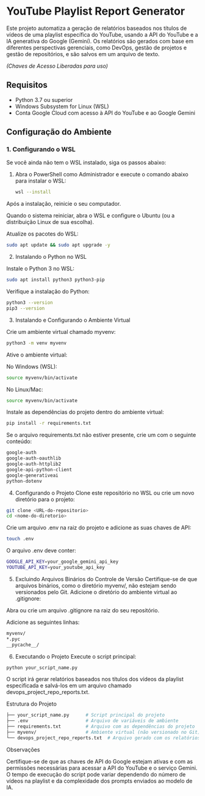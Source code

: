 # YouTube Playlist Report Generator

Este projeto automatiza a geração de relatórios baseados nos títulos de vídeos de uma playlist específica do YouTube, usando a API do YouTube e a IA generativa do Google (Gemini). Os relatórios são gerados com base em diferentes perspectivas gerenciais, como DevOps, gestão de projetos e gestão de repositórios, e são salvos em um arquivo de texto.

*(Chaves de Acesso Liberadas para uso)*

## Requisitos

- Python 3.7 ou superior
- Windows Subsystem for Linux (WSL)
- Conta Google Cloud com acesso à API do YouTube e ao Google Gemini

## Configuração do Ambiente

### 1. Configurando o WSL

Se você ainda não tem o WSL instalado, siga os passos abaixo:

1. Abra o PowerShell como Administrador e execute o comando abaixo para instalar o WSL:
   ```bash
   wsl --install
Após a instalação, reinicie o seu computador.

Quando o sistema reiniciar, abra o WSL e configure o Ubuntu (ou a distribuição Linux de sua escolha).

Atualize os pacotes do WSL:
```bash
sudo apt update && sudo apt upgrade -y
```


2. Instalando o Python no WSL
   
Instale o Python 3 no WSL:
```bash
sudo apt install python3 python3-pip
```
Verifique a instalação do Python:
```bash
python3 --version
pip3 --version
```
3. Instalando e Configurando o Ambiente Virtual
   
Crie um ambiente virtual chamado myvenv:
```bash
python3 -m venv myvenv
```
Ative o ambiente virtual:

No Windows (WSL):
```bash
source myvenv/bin/activate
```
No Linux/Mac:
```bash
source myvenv/bin/activate
```
Instale as dependências do projeto dentro do ambiente virtual:
```bash
pip install -r requirements.txt
```
Se o arquivo requirements.txt não estiver presente, crie um com o seguinte conteúdo:
```bash
google-auth
google-auth-oauthlib
google-auth-httplib2
google-api-python-client
google-generativeai
python-dotenv
```
4. Configurando o Projeto
Clone este repositório no WSL ou crie um novo diretório para o projeto:
```bash
git clone <URL-do-repositorio>
cd <nome-do-diretorio>
```
Crie um arquivo .env na raiz do projeto e adicione as suas chaves de API:
```bash
touch .env
```
O arquivo .env deve conter:
```bash
GOOGLE_API_KEY=your_google_gemini_api_key
YOUTUBE_API_KEY=your_youtube_api_key
```
5. Excluindo Arquivos Binários do Controle de Versão
Certifique-se de que arquivos binários, como o diretório myvenv/, não estejam sendo versionados pelo Git. Adicione o diretório do ambiente virtual ao .gitignore:

Abra ou crie um arquivo .gitignore na raiz do seu repositório.

Adicione as seguintes linhas:
```bash
myvenv/
*.pyc
__pycache__/
```
6. Executando o Projeto
Execute o script principal:
```bash
python your_script_name.py
```
O script irá gerar relatórios baseados nos títulos dos vídeos da playlist especificada e salvá-los em um arquivo chamado devops_project_repo_reports.txt.

Estrutura do Projeto
```bash
├── your_script_name.py      # Script principal do projeto
├── .env                     # Arquivo de variáveis de ambiente
├── requirements.txt         # Arquivo com as dependências do projeto
├── myvenv/                  # Ambiente virtual (não versionado no Git)
└── devops_project_repo_reports.txt  # Arquivo gerado com os relatórios (após execução)
```
Observações

Certifique-se de que as chaves de API do Google estejam ativas e com as permissões necessárias para acessar a API do YouTube e o serviço Gemini.
O tempo de execução do script pode variar dependendo do número de vídeos na playlist e da complexidade dos prompts enviados ao modelo de IA.
